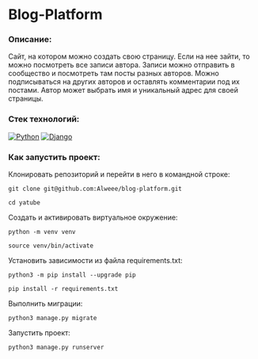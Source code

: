 # Blog-Platform
### Описание:
Сайт, на котором можно создать свою страницу.
Если на нее зайти, то можно посмотреть все записи автора.
Записи можно отправить в сообщество и посмотреть там посты разных авторов.
Можно подписываться на других авторов и оставлять комментарии под их постами.
Автор может выбрать имя и уникальный адрес для своей страницы.

### Cтек технологий:
[![Python](https://img.shields.io/badge/-Python-464646?style=flat&logo=Python&logoColor=56C0C0&color=008080)](https://www.python.org/)
[![Django](https://img.shields.io/badge/-Django-464646?style=flat&logo=Django&logoColor=56C0C0&color=008080)](https://www.djangoproject.com/)


### Как запустить проект:

Клонировать репозиторий и перейти в него в командной строке:

```
git clone git@github.com:Alweee/blog-platform.git
```

```
cd yatube
```

Cоздать и активировать виртуальное окружение:

```
python -m venv venv
```

```
source venv/bin/activate
```

Установить зависимости из файла requirements.txt:

```
python3 -m pip install --upgrade pip
```

```
pip install -r requirements.txt
```

Выполнить миграции:

```
python3 manage.py migrate
```

Запустить проект:

```
python3 manage.py runserver
```
